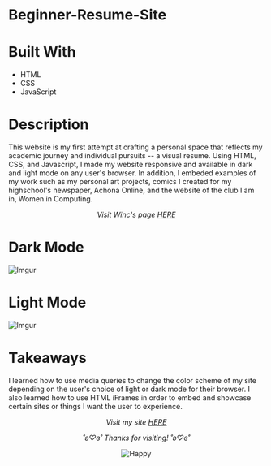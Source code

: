 # Beginner-Resume-Site

# Built With
- HTML
- CSS
- JavaScript

# Description
This website is my first attempt at crafting a personal space that reflects my academic journey and individual pursuits -- a visual resume. Using HTML, CSS, and Javascript, I made my website responsive and available in dark and light mode on any user's browser. In addition, I embeded examples of my work such as my personal art projects, comics I created for my highschool's newspaper, Achona Online, and the website of the club I am in, Women in Computing. 

<p align="center">
  <i>Visit Winc's page <a href="https://nyuwinc.org/">HERE</a></i>
</p>

# Dark Mode
![Imgur](https://i.imgur.com/3yLZNM6.png)

# Light Mode
![Imgur](https://i.imgur.com/OHH4vpI.png)

# Takeaways

I learned how to use media queries to change the color scheme of my site depending on the user's choice of light or dark mode for their browser. I also learned how to use HTML iFrames in order to embed and showcase certain sites or things I want the user to experience.

<p align="center">
  <i>Visit my site <a href="https://i6.cims.nyu.edu/~sb8249/final-project/index.html">HERE</a></i>
</p>

<p align="center">
  <i>˚ʚ♡ɞ˚ Thanks for visiting! ˚ʚ♡ɞ˚</i>
</p>

<p align="center">
  <img src="https://media.giphy.com/media/3ohhwrI4etdlkspiz6/giphy.gif" alt="Happy">
</p>
